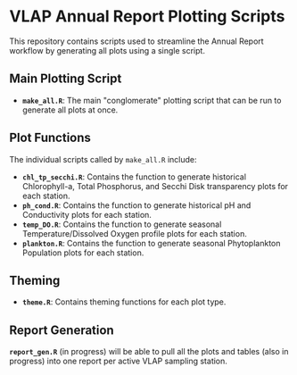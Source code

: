 # VLAP Annual Report Plotting Scripts

This repository contains scripts used to streamline the Annual Report workflow by generating all plots using a single script.

## Main Plotting Script

-   **`make_all.R`**: The main "conglomerate" plotting script that can be run to generate all plots at once.

## Plot Functions

The individual scripts called by `make_all.R` include:

-   **`chl_tp_secchi.R`**: Contains the function to generate historical Chlorophyll-a, Total Phosphorus, and Secchi Disk transparency plots for each station.
-   **`ph_cond.R`**: Contains the function to generate historical pH and Conductivity plots for each station.
-   **`temp_DO.R`**: Contains the function to generate seasonal Temperature/Dissolved Oxygen profile plots for each station.
-   **`plankton.R`**: Contains the function to generate seasonal Phytoplankton Population plots for each station.

## Theming

-   **`theme.R`**: Contains theming functions for each plot type.

## Report Generation

**`report_gen.R`** (in progress) will be able to pull all the plots and tables (also in progress) into one report per active VLAP sampling station.